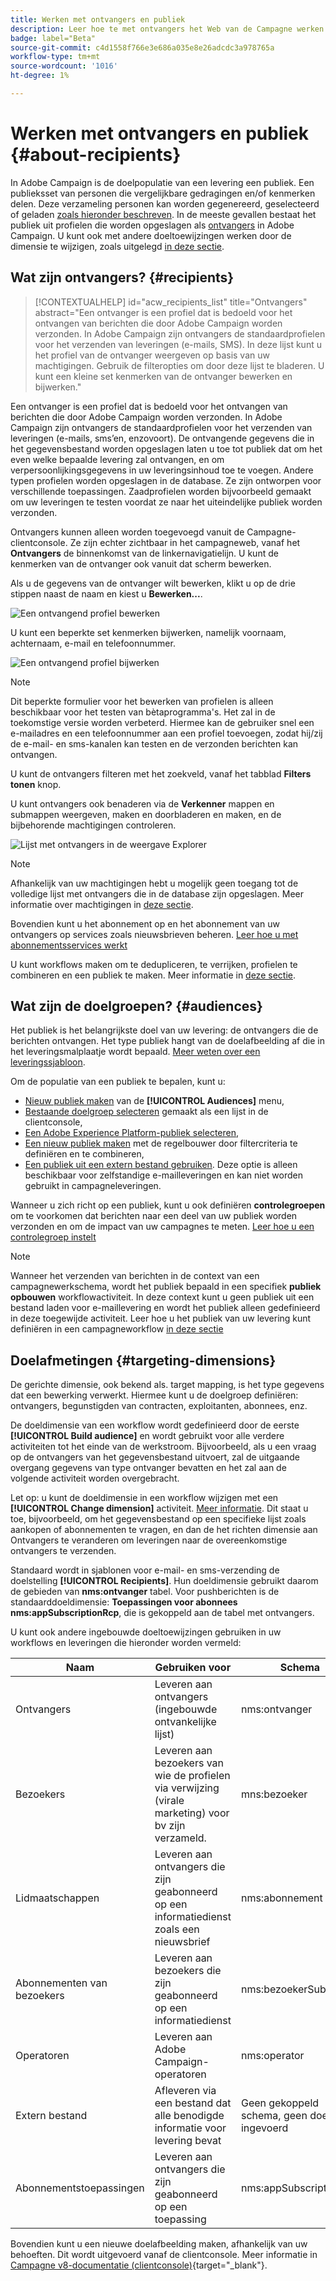 ```yaml
---
title: Werken met ontvangers en publiek
description: Leer hoe te met ontvangers het Web van de Campagne werken
badge: label="Beta"
source-git-commit: c4d1558f766e3e686a035e8e26adcdc3a978765a
workflow-type: tm+mt
source-wordcount: '1016'
ht-degree: 1%

---
```



# Werken met ontvangers en publiek {#about-recipients}

In Adobe Campaign is de doelpopulatie van een levering een publiek. Een publieksset van personen die vergelijkbare gedragingen en/of kenmerken delen. Deze verzameling personen kan worden gegenereerd, geselecteerd of geladen [zoals hieronder beschreven](#audiences). In de meeste gevallen bestaat het publiek uit profielen die worden opgeslagen als [ontvangers](#recipients) in Adobe Campaign. U kunt ook met andere doeltoewijzingen werken door de dimensie te wijzigen, zoals uitgelegd [in deze sectie](#targeting-dimensions).

## Wat zijn ontvangers? {#recipients}

>[!CONTEXTUALHELP]
>id="acw_recipients_list"
>title="Ontvangers"
>abstract="Een ontvanger is een profiel dat is bedoeld voor het ontvangen van berichten die door Adobe Campaign worden verzonden. In Adobe Campaign zijn ontvangers de standaardprofielen voor het verzenden van leveringen (e-mails, SMS). In deze lijst kunt u het profiel van de ontvanger weergeven op basis van uw machtigingen. Gebruik de filteropties om door deze lijst te bladeren. U kunt een kleine set kenmerken van de ontvanger bewerken en bijwerken."

Een ontvanger is een profiel dat is bedoeld voor het ontvangen van berichten die door Adobe Campaign worden verzonden. In Adobe Campaign zijn ontvangers de standaardprofielen voor het verzenden van leveringen (e-mails, sms’en, enzovoort). De ontvangende gegevens die in het gegevensbestand worden opgeslagen laten u toe tot publiek dat om het even welke bepaalde levering zal ontvangen, en om verpersoonlijkingsgegevens in uw leveringsinhoud toe te voegen. Andere typen profielen worden opgeslagen in de database. Ze zijn ontworpen voor verschillende toepassingen. Zaadprofielen worden bijvoorbeeld gemaakt om uw leveringen te testen voordat ze naar het uiteindelijke publiek worden verzonden.

Ontvangers kunnen alleen worden toegevoegd vanuit de Campagne-clientconsole. Ze zijn echter zichtbaar in het campagneweb, vanaf het **Ontvangers** de binnenkomst van de linkernavigatielijn. U kunt de kenmerken van de ontvanger ook vanuit dat scherm bewerken.

Als u de gegevens van de ontvanger wilt bewerken, klikt u op de drie stippen naast de naam en kiest u **Bewerken...**.

![Een ontvangend profiel bewerken](assets/recipient-edit.png)

U kunt een beperkte set kenmerken bijwerken, namelijk voornaam, achternaam, e-mail en telefoonnummer.

![Een ontvangend profiel bijwerken](assets/recipient-update.png)

>[!NOTE]
>
>Dit beperkte formulier voor het bewerken van profielen is alleen beschikbaar voor het testen van bètaprogramma&#39;s. Het zal in de toekomstige versie worden verbeterd. Hiermee kan de gebruiker snel een e-mailadres en een telefoonnummer aan een profiel toevoegen, zodat hij/zij de e-mail- en sms-kanalen kan testen en de verzonden berichten kan ontvangen.

U kunt de ontvangers filteren met het zoekveld, vanaf het tabblad **Filters tonen** knop.

U kunt ontvangers ook benaderen via de **Verkenner** mappen en submappen weergeven, maken en doorbladeren en maken, en de bijbehorende machtigingen controleren.

![Lijst met ontvangers in de weergave Explorer](assets/recipients-from-explorer.png)

>[!NOTE]
>
>Afhankelijk van uw machtigingen hebt u mogelijk geen toegang tot de volledige lijst met ontvangers die in de database zijn opgeslagen. Meer informatie over machtigingen in [deze sectie](../get-started/permissions.md).

Bovendien kunt u het abonnement op en het abonnement van uw ontvangers op services zoals nieuwsbrieven beheren. [Leer hoe u met abonnementsservices werkt](manage-services.md)

U kunt workflows maken om te dedupliceren, te verrijken, profielen te combineren en een publiek te maken. Meer informatie in [deze sectie](../workflows/gs-workflows.md).

## Wat zijn de doelgroepen? {#audiences}

Het publiek is het belangrijkste doel van uw levering: de ontvangers die de berichten ontvangen. Het type publiek hangt van de doelafbeelding af die in het leveringsmalplaatje wordt bepaald. [Meer weten over een leveringssjabloon](../msg/delivery-template.md).

Om de populatie van een publiek te bepalen, kunt u:

* [Nieuw publiek maken](create-audience.md) van de **[!UICONTROL Audiences]** menu,
* [Bestaande doelgroep selecteren](add-audience.md) gemaakt als een lijst in de clientconsole,
* [Een Adobe Experience Platform-publiek selecteren](aep-audience.md),
* [Een nieuw publiek maken](segment-builder.md) met de regelbouwer door filtercriteria te definiëren en te combineren,
* [Een publiek uit een extern bestand gebruiken](file-audience.md). Deze optie is alleen beschikbaar voor zelfstandige e-mailleveringen en kan niet worden gebruikt in campagneleveringen.

Wanneer u zich richt op een publiek, kunt u ook definiëren **controlegroepen** om te voorkomen dat berichten naar een deel van uw publiek worden verzonden en om de impact van uw campagnes te meten. [Leer hoe u een controlegroep instelt](control-group.md)

>[!NOTE]
>
>Wanneer het verzenden van berichten in de context van een campagnewerkschema, wordt het publiek bepaald in een specifiek **publiek opbouwen** workflowactiviteit. In deze context kunt u geen publiek uit een bestand laden voor e-maillevering en wordt het publiek alleen gedefinieerd in deze toegewijde activiteit. Leer hoe u het publiek van uw levering kunt definiëren in een campagneworkflow [in deze sectie](../workflows/activities/build-audience.md)

## Doelafmetingen {#targeting-dimensions}

De gerichte dimensie, ook bekend als. target mapping, is het type gegevens dat een bewerking verwerkt. Hiermee kunt u de doelgroep definiëren: ontvangers, begunstigden van contracten, exploitanten, abonnees, enz.

De doeldimensie van een workflow wordt gedefinieerd door de eerste **[!UICONTROL Build audience]** en wordt gebruikt voor alle verdere activiteiten tot het einde van de werkstroom. Bijvoorbeeld, als u een vraag op de ontvangers van het gegevensbestand uitvoert, zal de uitgaande overgang gegevens van type ontvanger bevatten en het zal aan de volgende activiteit worden overgebracht.

Let op: u kunt de doeldimensie in een workflow wijzigen met een **[!UICONTROL Change dimension]** activiteit. [Meer informatie](../workflows/activities/change-dimension.md). Dit staat u toe, bijvoorbeeld, om het gegevensbestand op een specifieke lijst zoals aankopen of abonnementen te vragen, en dan de het richten dimensie aan Ontvangers te veranderen om leveringen naar de overeenkomstige ontvangers te verzenden.

Standaard wordt in sjablonen voor e-mail- en sms-verzending de doelstelling **[!UICONTROL Recipients]**. Hun doeldimensie gebruikt daarom de gebieden van **nms:ontvanger** tabel. Voor pushberichten is de standaarddoeldimensie: **Toepassingen voor abonnees nms:appSubscriptionRcp**, die is gekoppeld aan de tabel met ontvangers.

U kunt ook andere ingebouwde doeltoewijzingen gebruiken in uw workflows en leveringen die hieronder worden vermeld:

| Naam | Gebruiken voor | Schema |
|---|---|---|
| Ontvangers | Leveren aan ontvangers (ingebouwde ontvankelijke lijst) | nms:ontvanger |
| Bezoekers | Leveren aan bezoekers van wie de profielen via verwijzing (virale marketing) voor bv zijn verzameld. | mns:bezoeker |
| Lidmaatschappen | Leveren aan ontvangers die zijn geabonneerd op een informatiedienst zoals een nieuwsbrief | nms:abonnement |
| Abonnementen van bezoekers | Leveren aan bezoekers die zijn geabonneerd op een informatiedienst | nms:bezoekerSub |
| Operatoren | Leveren aan Adobe Campaign-operatoren | nms:operator |
| Extern bestand | Afleveren via een bestand dat alle benodigde informatie voor levering bevat | Geen gekoppeld schema, geen doel ingevoerd |
| Abonnementstoepassingen | Leveren aan ontvangers die zijn geabonneerd op een toepassing | nms:appSubscriptionRcp |

Bovendien kunt u een nieuwe doelafbeelding maken, afhankelijk van uw behoeften. Dit wordt uitgevoerd vanaf de clientconsole. Meer informatie in [Campagne v8-documentatie (clientconsole)](https://experienceleague.adobe.com/docs/campaign/campaign-v8/audience/add-profiles/target-mappings.html#new-mapping){target="_blank"}.
